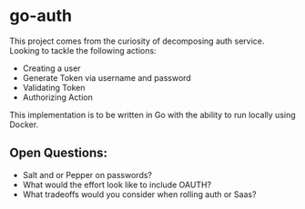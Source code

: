 # go-auth

This project comes from the curiosity of decomposing auth service. Looking to tackle the following actions:

- Creating a user
- Generate Token via username and password
- Validating Token
- Authorizing Action

This implementation is to be written in Go with the ability to run locally using Docker.

## Open Questions:
- Salt and or Pepper on passwords?
- What would the effort look like to include OAUTH?
- What tradeoffs would you consider when rolling auth or Saas?

